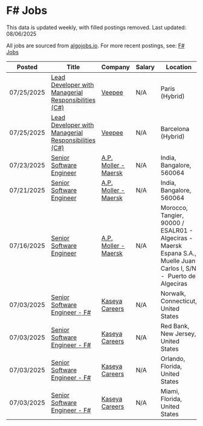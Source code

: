 # F# Jobs

This data is updated weekly, with filled postings removed. Last updated: 08/06/2025

All jobs are sourced from [algojobs.io](https://algojobs.io/). For more recent postings, see: [F# Jobs](https://algojobs.io/jobs/f-sharp)

| Posted | Title | Company | Salary | Location |
| --- | --- | --- | --- | --- |
| 07/25/2025 | [Lead Developer with Managerial Responsibilities (C#)](https://algojobs.io/jobs/4785085) | [Veepee](https://algojobs.io/company/veepee/) | N/A | Paris (Hybrid) |
| 07/25/2025 | [Lead Developer with Managerial Responsibilities (C#)](https://algojobs.io/jobs/4785088) | [Veepee](https://algojobs.io/company/veepee/) | N/A | Barcelona (Hybrid) |
| 07/23/2025 | [Senior Software Engineer](https://algojobs.io/jobs/4763218) | [A.P. Moller - Maersk](https://algojobs.io/company/maersk/) | N/A | India, Bangalore, 560064 |
| 07/21/2025 | [Senior Software Engineer](https://algojobs.io/jobs/4734651) | [A.P. Moller - Maersk](https://algojobs.io/company/maersk/) | N/A | India, Bangalore, 560064 |
| 07/16/2025 | [Senior Software Engineer](https://algojobs.io/jobs/4673745) | [A.P. Moller - Maersk](https://algojobs.io/company/maersk/) | N/A | Morocco, Tangier, 90000 / ESALR01 - Algeciras - Maersk Espana S.A.,  Muelle Juan Carlos I,  S/N -  Puerto de Algeciras |
| 07/03/2025 | [Senior Software Engineer - F#](https://algojobs.io/jobs/4558159) | [Kaseya Careers](https://algojobs.io/company/kaseya/) | N/A | Norwalk, Connecticut, United States |
| 07/03/2025 | [Senior Software Engineer - F#](https://algojobs.io/jobs/4558161) | [Kaseya Careers](https://algojobs.io/company/kaseya/) | N/A | Red Bank, New Jersey, United States |
| 07/03/2025 | [Senior Software Engineer - F#](https://algojobs.io/jobs/4558167) | [Kaseya Careers](https://algojobs.io/company/kaseya/) | N/A | Orlando, Florida, United States |
| 07/03/2025 | [Senior Software Engineer - F#](https://algojobs.io/jobs/4558157) | [Kaseya Careers](https://algojobs.io/company/kaseya/) | N/A | Miami, Florida, United States |